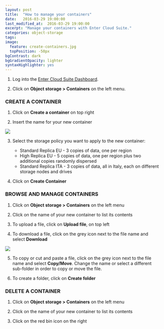 ```yaml
---
layout: post
title:  "How to manage your containers"
date:   2016-03-29 19:00:00
last_modified_at:  2016-03-29 19:00:00
excerpt: "Manage your containers with Enter Cloud Suite."
categories: object-storage
tags:
image:
  feature: create-containers.jpg
  topPosition: -50px
bgContrast: dark
bgGradientOpacity: lighter
syntaxHighlighter: yes
---
```

1. Log into the <a href="https://dashboard.entercloudsuite.com" target="_blank">Enter Cloud Suite Dashboard</a>.

2. Click on **Object storage > Containers** on the left menu.

### CREATE A CONTAINER

1. Click on **Create a container** on top right

2. Insert the name for your new container
<img class="responsive-guide-img" src="{{ site.baseurl_posts_img }}ecs-object-storage-create-containers-01">

3. Select the storage policy you want to apply to the new container:
    * Standard Replica EU - 3 copies of data, one per region
    * High Replica EU - 5 copies of data, one per region plus two additional copies randomly dispersed
    * Standard Replica ITA - 3 copies of data, all in Italy, each on different storage nodes and drives

4. Click on **Create Container**

### BROWSE AND MANAGE CONTAINERS

1. Click on **Object storage > Containers** on the left menu

2. Click on the name of your new container to list its contents

3. To upload a file, click on **Upload file**, on top left

4. To download a file, click on the grey icon next to the file name and select **Download**
<img class="responsive-guide-img" src="{{ site.baseurl_posts_img }}ecs-object-storage-create-containers-02">

5. To copy or cut and paste a file, click on the grey icon next to the file name and select **Copy/Move**. Change the name or select a different sub-folder in order to copy or move the file.

6. To create a folder, click on **Create folder**

### DELETE A CONTAINER

1. Click on **Object storage > Containers** on the left menu

2. Click on the name of your new container to list its contents

3. Click on the red bin icon on the right

